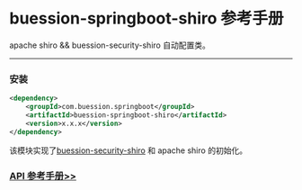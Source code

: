# buession-springboot-shiro 参考手册


apache shiro && buession-security-shiro 自动配置类。


---


### 安装

```xml
<dependency>
    <groupId>com.buession.springboot</groupId>
    <artifactId>buession-springboot-shiro</artifactId>
    <version>x.x.x</version>
</dependency>
```


该模块实现了[buession-security-shiro](https://security.buession.com/manual/2.0/shiro/index.html) 和 apache shiro 的初始化。


### [API 参考手册>>](https://javadoc.io/static/com.buession.springboot/buession-springboot-shiro/2.0.2/)